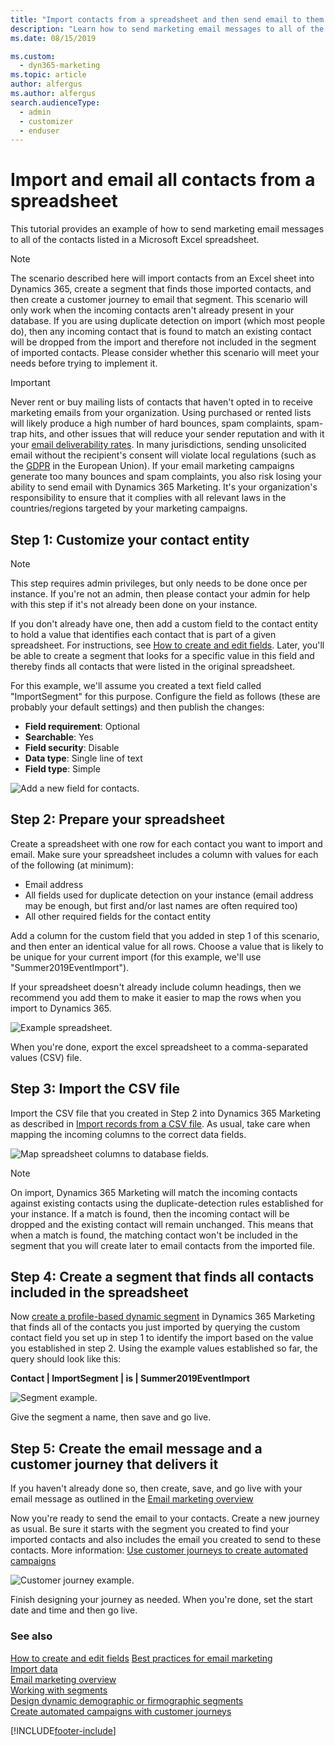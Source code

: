 ```yaml
---
title: "Import contacts from a spreadsheet and then send email to them (Dynamics 365 Marketing) | Microsoft Docs"
description: "Learn how to send marketing email messages to all of the contacts listed in a Microsoft Excel spreadsheet using Dynamics 365 Marketing."
ms.date: 08/15/2019

ms.custom: 
  - dyn365-marketing
ms.topic: article
author: alfergus
ms.author: alfergus
search.audienceType: 
  - admin
  - customizer
  - enduser
---
```


# Import and email all contacts from a spreadsheet

This tutorial provides an example of how to send marketing email messages to all of the contacts listed in a Microsoft Excel spreadsheet.

> [!NOTE]
> The scenario described here will import contacts from an Excel sheet into Dynamics 365, create a segment that finds those imported contacts, and then create a customer journey to email that segment. This scenario will only work when the incoming contacts aren't already present in your database. If you are using duplicate detection on import (which most people do), then any incoming contact that is found to match an existing contact will be dropped from the import and therefore not included in the segment of imported contacts. Please consider whether this scenario will meet your needs before trying to implement it.

> [!IMPORTANT]
> Never rent or buy mailing lists of contacts that haven't opted in to receive marketing emails from your organization. Using purchased or rented lists will likely produce a high number of hard bounces, spam complaints, spam-trap hits, and other issues that will reduce your sender reputation and with it your [email deliverability rates](get-ready-email-marketing.md). In many jurisdictions, sending unsolicited email without the recipient's consent will violate local regulations (such as the [GDPR](gdpr.md) in the European Union). If your email marketing campaigns generate too many bounces and spam complaints, you also risk losing your ability to send email with Dynamics 365 Marketing. It's your organization's responsibility to ensure that it complies with all relevant laws in the countries/regions targeted by your marketing campaigns.

## Step 1: Customize your contact entity


> [!NOTE]
> This step requires admin privileges, but only needs to be done once per instance. If you're not an admin, then please contact your admin for help with this step if it's not already been done on your instance.

If you don't already have one, then add a custom field to the contact entity to hold a value that identifies each contact that is part of a given spreadsheet. For instructions, see [How to create and edit fields](/powerapps/maker/common-data-service/create-edit-fields). Later, you'll be able to create a segment that looks for a specific value in this field and thereby finds all contacts that were listed in the original spreadsheet.

For this example, we'll assume you created a text field called "ImportSegment" for this purpose. Configure the field as follows (these are probably your default settings) and then publish the changes:

- **Field requirement**: Optional
- **Searchable**: Yes
- **Field security**: Disable
- **Data type**: Single line of text
- **Field type**: Simple

![Add a new field for contacts.](media/excel-email-custom-field.png "Add a new field for contacts")

## Step 2: Prepare your spreadsheet

Create a spreadsheet with one row for each contact you want to import and email. Make sure your spreadsheet includes a column with values for each of the following (at minimum):

- Email address
- All fields used for duplicate detection on your instance (email address may be enough, but first and/or last names are often required too)
- All other required fields for the contact entity

Add a column for the custom field that you added in step 1 of this scenario, and then enter an identical value for all rows. Choose a value that is likely to be unique for your current import (for this example, we'll use "Summer2019EventImport").

If your spreadsheet doesn't already include column headings, then we recommend you add them to make it easier to map the rows when you import to Dynamics 365.

![Example spreadsheet.](media/excel-email-spreadsheet.png "Example spreadsheet")

When you're done, export the excel spreadsheet to a comma-separated values (CSV) file.

## Step 3: Import the CSV file

Import the CSV file that you created in Step 2 into Dynamics 365 Marketing as described in [Import records from a CSV file](import-data.md#import-records-from-a-csv-file). As usual, take care when mapping the incoming columns to the correct data fields.

![Map spreadsheet columns to database fields.](media/excel-email-import.png "Map spreadsheet columns to database fields")

> [!NOTE]
> On import, Dynamics 365 Marketing will match the incoming contacts against existing contacts using the duplicate-detection rules established for your instance. If a match is found, then the incoming contact will be dropped and the existing contact will remain unchanged. This means that when a match is found, the matching contact won't be included in the segment that you will create later to email contacts from the imported file.

## Step 4: Create a segment that finds all contacts included in the spreadsheet

Now [create a profile-based dynamic segment](segmentation-lists-subscriptions.md) in Dynamics 365 Marketing that finds all of the contacts you just imported by querying the custom contact field you set up in step 1 to identify the import based on the value you established in step 2. Using the example values established so far, the query should look like this:

**Contact | ImportSegment | is | Summer2019EventImport**

![Segment example.](media/excel-email-segment.png "Segment example")

Give the segment a name, then save and go live.

## Step 5: Create the email message and a customer journey that delivers it

If  you haven't already done so, then create, save, and go live with your email message as outlined in the [Email marketing overview](prepare-marketing-emails.md)

Now you're ready to send the email to your contacts. Create a new journey as usual. Be sure it starts with the segment you created to find your imported contacts and also includes the email you created to send to these contacts. More information: [Use customer journeys to create automated campaigns](customer-journeys-create-automated-campaigns.md)

![Customer journey example.](media/excel-email-journey.png "Customer journey example")

Finish designing your journey as needed. When you're done, set the start date and time and then go live.

### See also

[How to create and edit fields](/powerapps/maker/common-data-service/create-edit-fields)
[Best practices for email marketing](get-ready-email-marketing.md)  
[Import data](import-data.md)  
[Email marketing overview](prepare-marketing-emails.md)  
[Working with segments](segmentation-lists-subscriptions.md)  
[Design dynamic demographic or firmographic segments](segments-profile.md)  
[Create automated campaigns with customer journeys](customer-journeys-create-automated-campaigns.md)


[!INCLUDE[footer-include](../includes/footer-banner.md)]
